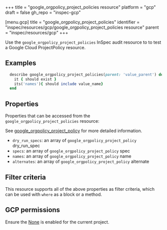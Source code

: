 +++
title = "google_orgpolicy_project_policies resource"
platform = "gcp"
draft = false
gh_repo = "inspec-gcp"

[menu.gcp]
title = "google_orgpolicy_project_policies"
identifier = "inspec/resources/gcp/google_orgpolicy_project_policies resource"
parent = "inspec/resources/gcp"
+++

Use the `google_orgpolicy_project_policies` InSpec audit resource to to test a Google Cloud ProjectPolicy resource.

## Examples

```ruby
  describe google_orgpolicy_project_policies(parent: 'value_parent') do
    it { should exist }
    its('names'){ should include value_name}
  end
```

## Properties

Properties that can be accessed from the `google_orgpolicy_project_policies` resource:

See [google_orgpolicy_project_policy](google_orgpolicy_project_policy) for more detailed information.

  * `dry_run_specs`: an array of `google_orgpolicy_project_policy` dry_run_spec
  * `specs`: an array of `google_orgpolicy_project_policy` spec
  * `names`: an array of `google_orgpolicy_project_policy` name
  * `alternates`: an array of `google_orgpolicy_project_policy` alternate

## Filter criteria

This resource supports all of the above properties as filter criteria, which can be used
with `where` as a block or a method.

## GCP permissions

Ensure the [None](https://console.cloud.google.com/apis/library/orgpolicy.googleapis.com/) is enabled for the current project.
